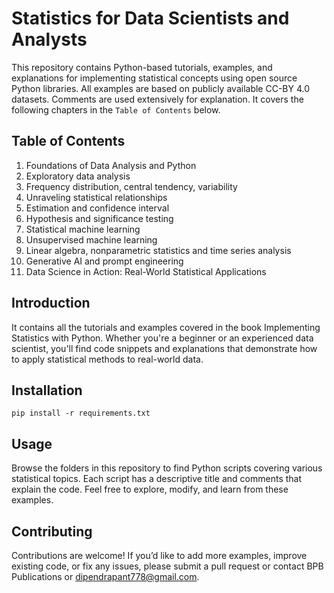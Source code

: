 # Statistics for Data Scientists and Analysts

This repository contains Python-based tutorials, examples, and explanations for implementing statistical concepts using open source Python libraries. All examples are based on publicly available CC-BY 4.0 datasets. Comments are used extensively for explanation. It covers the following chapters in the `Table of Contents` below.

## Table of Contents

1. Foundations of Data Analysis and Python
2. Exploratory data analysis
3. Frequency distribution, central tendency, variability
4. Unraveling statistical relationships
5. Estimation and confidence interval
6. Hypothesis and significance testing
7. Statistical machine learning
8. Unsupervised machine learning
9. Linear algebra, nonparametric statistics and time series analysis
10. Generative AI and prompt engineering
11. Data Science in Action: Real-World Statistical Applications

## Introduction

It contains all the tutorials and examples covered in the book Implementing Statistics with Python. Whether you're a beginner or an experienced data scientist, you'll find code snippets and explanations that demonstrate how to apply statistical methods to real-world data.

## Installation

`pip install -r requirements.txt`

## Usage

Browse the folders in this repository to find Python scripts covering various statistical topics. Each script has a descriptive title and comments that explain the code. Feel free to explore, modify, and learn from these examples.

## Contributing

Contributions are welcome! If you’d like to add more examples, improve existing code, or fix any issues, please submit a pull request or contact BPB Publications or dipendrapant778@gmail.com.




